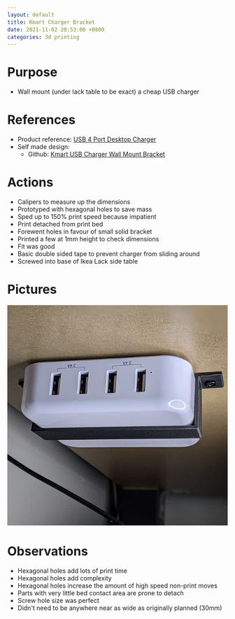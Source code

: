 ```yaml
---
layout: default
title: Kmart Charger Bracket
date: 2021-11-02 20:53:00 +0800
categories: 3d printing
---
```


# Purpose
- Wall mount (under lack table to be exact) a cheap USB charger

# References
- Product reference: [USB 4 Port Desktop Charger](https://www.kmart.com.au/product/usb-4-port-desktop-charger/3056865)
- Self made design:
  - Github: [Kmart USB Charger Wall Mount Bracket](/assets/stl/2021-11-02-kmart-charger-bracket.stl)

# Actions
- Calipers to measure up the dimensions
- Prototyped with hexagonal holes to save mass
- Sped up to 150% print speed because impatient
- Print detached from print bed
- Forewent holes in favour of small solid bracket
- Printed a few at 1mm height to check dimensions
- Fit was good
- Basic double sided tape to prevent charger from sliding around
- Screwed into base of Ikea Lack side table

# Pictures
![kmart-charger-bracket](/assets/img/2021-11-02-kmart-charger-bracket.jpg)

# Observations
- Hexagonal holes add lots of print time
- Hexagonal holes add complexity
- Hexagonal holes increase the amount of high speed non-print moves
- Parts with very little bed contact area are prone to detach 
- Screw hole size was perfect
- Didn't need to be anywhere near as wide as originally planned (30mm)
